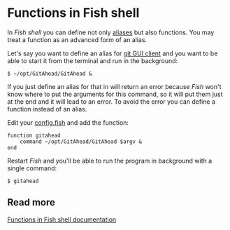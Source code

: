 
# Functions in Fish shell

In *Fish shell* you can define not only [aliases](alias.md) but also functions. You may treat a function as an advanced form of an alias.

Let's say you want to define an alias for [git GUI client](../git/gui.md) and you want to be able to start it from the terminal and run in the background:
    
    $ ~/opt/GitAhead/GitAhead &

If you just define an alias for that in will return an error because *Fish* won't know where to put the arguments for this command, so it will put them just at the end and it will lead to an error. To avoid the error you can define a function instead of an alias. 

Edit your [config.fish](config.md) and add the function:

    function gitahead
        command ~/opt/GitAhead/GitAhead $argv &
    end

Restart *Fish* and you'll be able to run the program in background with a single command:

    $ gitahead

## Read more

[Functions in Fish shell documentation](https://fishshell.com/docs/current/index.html#functions)